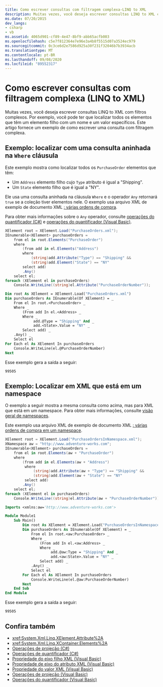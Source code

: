 ```yaml
---
title: Como escrever consultas com filtragem complexa-LINQ to XML
description: Muitas vezes, você deseja escrever consultas LINQ to XML com filtros complexos. Por exemplo, você pode ter que localizar todos os elementos que têm um elemento filho com um nome e um valor específicos.
ms.date: 07/20/2015
dev_langs:
- csharp
- vb
ms.assetid: 4065d901-cf89-4e47-8bf9-abb65acfb003
ms.openlocfilehash: c5e7f812364e7e96e3a4b8f5515d07a3524ec979
ms.sourcegitcommit: 0c3ce6d2e7586d925a30f231f32046b7b3934acb
ms.translationtype: MT
ms.contentlocale: pt-BR
ms.lasthandoff: 09/08/2020
ms.locfileid: "89552317"
---
```

# <a name="how-to-write-queries-with-complex-filtering-linq-to-xml"></a>Como escrever consultas com filtragem complexa (LINQ to XML)

Muitas vezes, você deseja escrever consultas LINQ to XML com filtros complexos. Por exemplo, você pode ter que localizar todos os elementos que têm um elemento filho com um nome e um valor específicos. Este artigo fornece um exemplo de como escrever uma consulta com filtragem complexa.

## <a name="example-find-with-a-nested-query-in-the-where-clause"></a>Exemplo: localizar com uma consulta aninhada na `Where` cláusula

Este exemplo mostra como localizar todos os `PurchaseOrder` elementos que têm:

- Um `Address` elemento filho cujo `Type` atributo é igual a "Shipping".
- Um `State` elemento filho que é igual a "NY".

Ele usa uma consulta aninhada na cláusula `Where` e o operador `Any` retornará `true` se a coleção tiver elementos nele. O exemplo usa arquivo XML de exemplo de documento XML [: várias ordens de compra](sample-xml-file-multiple-purchase-orders.md).

Para obter mais informações sobre o `Any` operador, consulte [operações do quantificador (C#)](../../../docs/csharp/programming-guide/concepts/linq/quantifier-operations.md) e [operações do quantificador (Visual Basic)](../../visual-basic/programming-guide/concepts/linq/quantifier-operations.md).

```csharp
XElement root = XElement.Load("PurchaseOrders.xml");
IEnumerable<XElement> purchaseOrders =
    from el in root.Elements("PurchaseOrder")
    where
        (from add in el.Elements("Address")
        where
            (string)add.Attribute("Type") == "Shipping" &&
            (string)add.Element("State") == "NY"
        select add)
        .Any()
    select el;
foreach (XElement el in purchaseOrders)
    Console.WriteLine((string)el.Attribute("PurchaseOrderNumber"));
```

```vb
Dim root As XElement = XElement.Load("PurchaseOrders.xml")
Dim purchaseOrders As IEnumerable(Of XElement) = _
    From el In root.<PurchaseOrder> _
    Where _
        (From add In el.<Address> _
        Where _
             add.@Type = "Shipping" And _
             add.<State>.Value = "NY" _
        Select add) _
    .Any() _
    Select el
For Each el As XElement In purchaseOrders
    Console.WriteLine(el.@PurchaseOrderNumber)
Next
```

Esse exemplo gera a saída a seguir:

```output
99505
```

## <a name="example-find-in-xml-thats-in-a-namespace"></a>Exemplo: Localizar em XML que está em um namespace

O exemplo a seguir mostra a mesma consulta como acima, mas para XML que está em um namespace. Para obter mais informações, consulte [visão geral de namespaces](namespaces-overview.md).

Este exemplo usa arquivo XML de exemplo de documento XML [: várias ordens de compra em um namespace](sample-xml-file-multiple-purchase-orders-namespace.md).

```csharp
XElement root = XElement.Load("PurchaseOrdersInNamespace.xml");
XNamespace aw = "http://www.adventure-works.com";
IEnumerable<XElement> purchaseOrders =
    from el in root.Elements(aw + "PurchaseOrder")
    where
        (from add in el.Elements(aw + "Address")
         where
             (string)add.Attribute(aw + "Type") == "Shipping" &&
             (string)add.Element(aw + "State") == "NY"
         select add)
        .Any()
    select el;
foreach (XElement el in purchaseOrders)
    Console.WriteLine((string)el.Attribute(aw + "PurchaseOrderNumber"));
```

```vb
Imports <xmlns:aw='http://www.adventure-works.com'>

Module Module1
    Sub Main()
        Dim root As XElement = XElement.Load("PurchaseOrdersInNamespace.xml")
        Dim purchaseOrders As IEnumerable(Of XElement) = _
            From el In root.<aw:PurchaseOrder> _
            Where _
                (From add In el.<aw:Address> _
                Where _
                     add.@aw:Type = "Shipping" And _
                     add.<aw:State>.Value = "NY" _
                Select add) _
            .Any() _
            Select el
        For Each el As XElement In purchaseOrders
            Console.WriteLine(el.@aw:PurchaseOrderNumber)
        Next
    End Sub
End Module
```

Esse exemplo gera a saída a seguir:

```output
99505
```

## <a name="see-also"></a>Confira também

- <xref:System.Xml.Linq.XElement.Attribute%2A>
- <xref:System.Xml.Linq.XContainer.Elements%2A>
- [Operações de projeção (C#)](../../csharp/programming-guide/concepts/linq/projection-operations.md)
- [Operações de quantificador (C#)](../../csharp/programming-guide/concepts/linq/quantifier-operations.md)
- [Propriedade do eixo filho XML (Visual Basic)](../../visual-basic/language-reference/xml-axis/xml-child-axis-property.md)
- [Propriedade de eixo do atributo XML (Visual Basic)](../../visual-basic/language-reference/xml-axis/xml-attribute-axis-property.md)
- [Propriedade do valor XML (Visual Basic)](../../visual-basic/language-reference/xml-axis/xml-value-property.md)
- [Operações de projeção (Visual Basic)](../../visual-basic/programming-guide/concepts/linq/projection-operations.md)
- [Operações do quantificador (Visual Basic)](../../visual-basic/programming-guide/concepts/linq/quantifier-operations.md)

